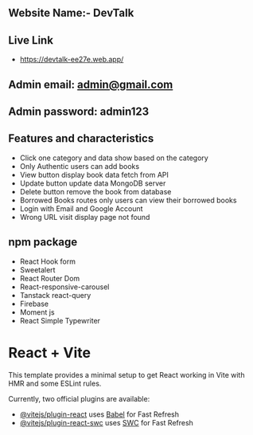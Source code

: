 

## Website Name:- DevTalk 

## Live Link
-  https://devtalk-ee27e.web.app/

## Admin email: admin@gmail.com
## Admin password: admin123
  
## Features and characteristics
-  Click one category and data show based on the category
-  Only Authentic users can add books
-  View button display book data fetch from API
-  Update button update data MongoDB server
-  Delete button remove the book from database
-  Borrowed Books routes only users can view their borrowed books
- Login with Email and Google Account
- Wrong URL visit display page not found

## npm package
- React Hook form
- Sweetalert
- React Router Dom
- React-responsive-carousel
- Tanstack react-query
- Firebase
- Moment js
- React Simple Typewriter


# React + Vite

This template provides a minimal setup to get React working in Vite with HMR and some ESLint rules.

Currently, two official plugins are available:

- [@vitejs/plugin-react](https://github.com/vitejs/vite-plugin-react/blob/main/packages/plugin-react/README.md) uses [Babel](https://babeljs.io/) for Fast Refresh
- [@vitejs/plugin-react-swc](https://github.com/vitejs/vite-plugin-react-swc) uses [SWC](https://swc.rs/) for Fast Refresh
